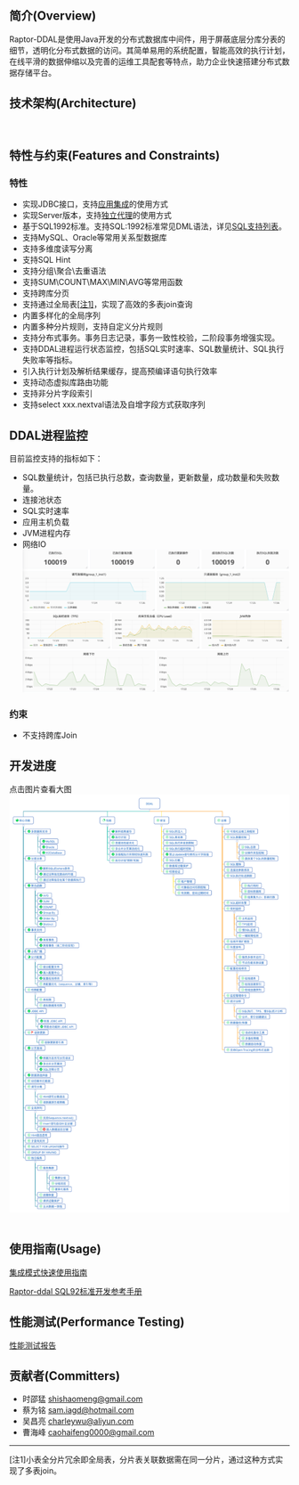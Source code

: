 ## 简介(Overview)
Raptor-DDAL是使用Java开发的分布式数据库中间件，用于屏蔽底层分库分表的细节，透明化分布式数据的访问。其简单易用的系统配置，智能高效的执行计划，在线平滑的数据伸缩以及完善的运维工具配套等特点，助力企业快速搭建分布式数据存储平台。

## 技术架构(Architecture)
<img src="" width="650" />

## 特性与约束(Features and Constraints)
### 特性
- 实现JDBC接口，支持[应用集成](http://git.oschina.net/f150/raptor-ddal/blob/develop/doc/ddal-jdbc-document.md)的使用方式
- 实现Server版本，支持[独立代理](http://git.oschina.net/f150/raptor-ddal/blob/develop/doc/ddal-proxy-document.md)的使用方式
- 基于SQL1992标准。支持SQL:1992标准常见DML语法，详见[SQL支持列表](#summary)。
- 支持MySQL、Oracle等常用关系型数据库
- 支持多维度读写分离
- 支持SQL Hint
- 支持分组\聚合\去重语法
- 支持SUM\COUNT\MAX\MIN\AVG等常用函数
- 支持跨库分页
- 支持通过全局表[[注1]](#annotate1)，实现了高效的多表join查询
- 内置多样化的全局序列
- 内置多种分片规则，支持自定义分片规则
- 支持分布式事务。事务日志记录，事务一致性校验，二阶段事务增强实现。
- 支持DDAL进程运行状态监控，包括SQL实时速率、SQL数量统计、SQL执行失败率等指标。
- 引入执行计划及解析结果缓存，提高预编译语句执行效率
- 支持动态虚拟库路由功能
- 支持非分片字段索引
- 支持select xxx.nextval语法及自增字段方式获取序列

## DDAL进程监控
目前监控支持的指标如下：

- SQL数量统计，包括已执行总数，查询数量，更新数量，成功数量和失败数量。
- 连接池状态
- SQL实时速率
- 应用主机负载
- JVM进程内存
- 网络IO
  <img src="./doc/images/monitor-grafana-snapshot.png" width="650" />

### 约束
- 不支持跨库Join

## 开发进度
点击图片查看大图
<img src="./doc/images/DDAL开发进度.png" width="680" /> ​

## 使用指南(Usage)
[集成模式快速使用指南](./doc/标准输出物/使用手册/快速使用手册-LATEST.md)

<span id="summary">[Raptor-ddal SQL92标准开发参考手册](./doc/参考资料/SQL1992/SQL-STD92-DDAL-SUMMARY.pdf)</span>

## 性能测试(Performance Testing)
[性能测试报告](http://git.oschina.net/f150/raptor-ddal/wikis/8.%E6%80%A7%E8%83%BD%E6%B5%8B%E8%AF%95)

## 贡献者(Committers)

* 时邵猛 shishaomeng@gmail.com
* 蔡为铭 sam.iagd@hotmail.com
* 吴昌亮 charleywu@aliyun.com
* 曹海峰 caohaifeng0000@gmail.com

----
<span id="annotate1">[注1]</span>小表全分片冗余即全局表，分片表关联数据需在同一分片，通过这种方式实现了多表join。
